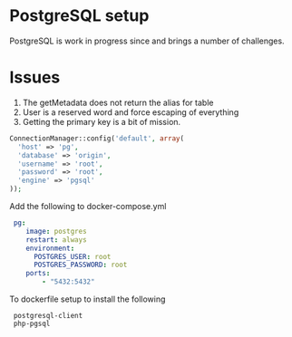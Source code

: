 # PostgreSQL setup

PostgreSQL is work in progress since and brings a number of challenges. 

Issues
======
1. The getMetadata does not return the alias for table
2. User is a reserved word and force escaping of everything
3. Getting the primary key is a bit of mission.

```php
ConnectionManager::config('default', array(
  'host' => 'pg',
  'database' => 'origin',
  'username' => 'root',
  'password' => 'root',
  'engine' => 'pgsql'
));
```

Add the following to docker-compose.yml

```yml
 pg:
    image: postgres
    restart: always
    environment:
      POSTGRES_USER: root
      POSTGRES_PASSWORD: root
    ports:
        - "5432:5432"
```

To dockerfile setup to install the following

```
 postgresql-client
 php-pgsql
```